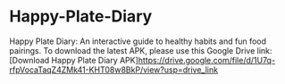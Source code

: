# Happy-Plate-Diary
Happy Plate Diary: An interactive guide to healthy habits and fun food pairings.
To download the latest APK, please use this Google Drive link:
[Download Happy Plate Diary APK]https://drive.google.com/file/d/1U7q-rfpVocaTaqZ4ZMk41-KHT08w8BkP/view?usp=drive_link
